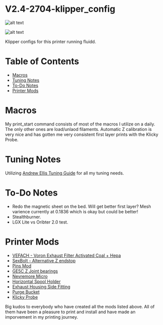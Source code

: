 # V2.4-2704-klipper_config

![alt text](https://media.discordapp.net/attachments/902712169102188594/927735408559784006/IMG_6419.jpg?width=753&height=1004)

![alt text](https://user-images.githubusercontent.com/70730842/162551341-4ec032d8-dd3d-4ef9-b59f-69d76e0266df.png)


Klipper configs for this printer running fluidd.

# Table of Contents 
- [Macros](#macros)
- [Tuning Notes](#tuning-notes)
- [To-Do Notes](#to-do-notes)
- [Printer Mods](#printer-mods)

# Macros

My print_start command consists of most of the macros I utilize on a daily. The only other ones are load/unlaod filaments.
Automatic Z calibration is very nice and has gotten me very consistent first layer prints with the Klicky Probe.

# Tuning Notes

Utilizing [Andrew Ellis Tuning Guide](https://github.com/AndrewEllis93/Print-Tuning-Guide) for all my tuning needs.

# To-Do Notes

* Redo the magnetic sheet on the bed. Will get better first layer? Mesh varience currently at 0.1836 which is okay but could be better!
* Stealthburner.
* LGX Lite vs Oribter 2.0 test.

# Printer Mods

* [VEFACH - Voron Exhaust Filter Activated Coal + Hepa](https://github.com/VoronDesign/VoronUsers/tree/master/printer_mods/KevinAkaSam/VEFACH)
* [SexBolt - Alternative Z endstop](https://github.com/hartk1213/MISC/tree/main/Voron%20Mods/Voron%202/2.4/Voron2.4_SexBolt_ZEndstop)
* [Pins Mod](https://github.com/hartk1213/MISC/tree/main/Voron%20Mods/Voron%202/2.4/Voron2.4_Pins_Mod)
* [GE5C Z Joint bearings](https://github.com/hartk1213/MISC/tree/main/Voron%20Mods/Voron%202/2.4/Voron2.4_GE5C)
* [Nevremore Micro](https://github.com/nevermore3d/Nevermore_Micro)
* [Horizontal Spool Holder](https://github.com/VoronDesign/VoronUsers/tree/master/printer_mods/BladeScraper-Designs/Horizontal-Spool-Holder)
* [Exhaust Housing Side Fitting](https://github.com/VoronDesign/VoronUsers/tree/master/printer_mods/togi/exhaust_housing_side_fitting)
* [Purge Bucket](https://github.com/VoronDesign/VoronUsers/tree/master/printer_mods/edwardyeeks/Decontaminator_Purge_Bucket_&_Nozzle_Scrubber)
* [Klicky Probe](https://github.com/VoronDesign/VoronUsers/tree/master/printer_mods/JosAr/Klicky-Probe)

Big kudos to everybody who have created all the mods listed above. All of them have been a pleasure to print and install and have made an imporvement in my printing journey.
